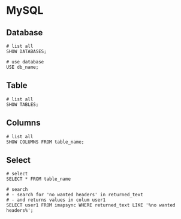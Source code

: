 # MySQL

## Database

```mysql
# list all
SHOW DATABASES;

# use database
USE db_name;
```

## Table

```mysql
# list all
SHOW TABLES;
```

## Columns

```mysql
# list all
SHOW COLUMNS FROM table_name;
```

## Select

```mysql
# select 
SELECT * FROM table_name

# search
# - search for 'no wanted headers' in returned_text
# - and returns values in colum user1
SELECT user1 FROM imapsync WHERE returned_text LIKE '%no wanted headers%';
```
